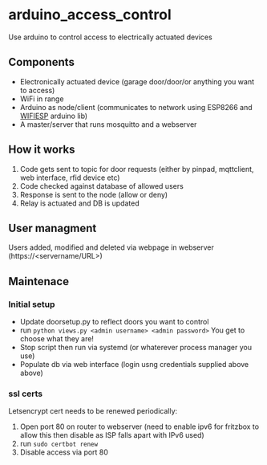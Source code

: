 # arduino_access_control
Use arduino to control access to electrically actuated devices

## Components
* Electronically actuated device (garage door/door/or anything you want to access)
* WiFi in range
* Arduino as node/client (communicates to network using ESP8266 and [WIFIESP](https://github.com/bportaluri/WiFiEsp) arduino lib)
* A master/server that runs mosquitto and a webserver

## How it works
1. Code gets sent to topic for door requests (either by pinpad, mqttclient, web interface, rfid device etc)
2. Code checked against database of allowed users
3. Response is sent to the node (allow or deny)
4. Relay is actuated and DB is updated

## User managment
Users added, modified and deleted via webpage in webserver (https://<servername/URL>)

## Maintenace
### Initial setup
* Update doorsetup.py to reflect doors you want to control
* run `python views.py <admin username> <admin password>` You get to choose what they are!
* Stop script then run via systemd (or whaterever process manager you use)
* Populate db via web interface (login usng credentials supplied above above)

### ssl certs
Letsencrypt cert needs to be renewed periodically:
1. Open port 80 on router to webserver (need to enable ipv6 for fritzbox to allow this then disable as ISP falls apart with IPv6 used)
2. run `sudo certbot renew`
3. Disable access via port 80
